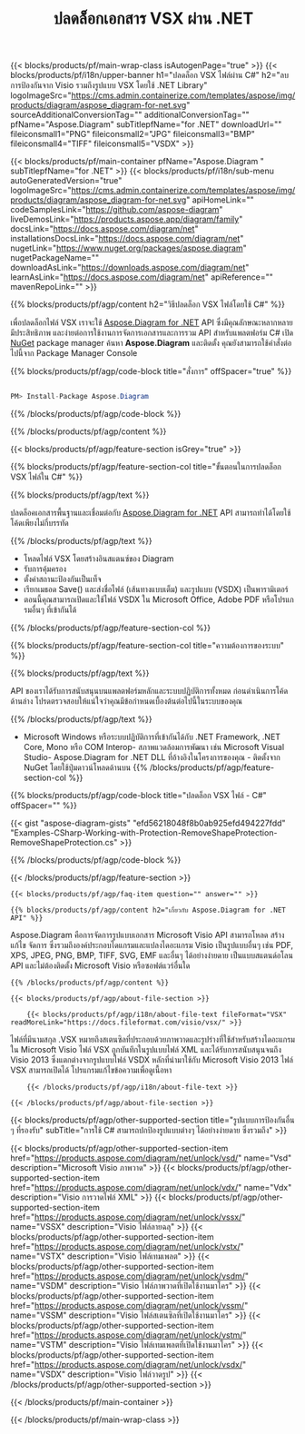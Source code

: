 ﻿---
title: ปลดล็อกเอกสาร VSX ผ่าน .NET 
weight: 5680
url: /th/net/unlock/vsx/ 
description: C# ซอร์สโค้ดเพื่อปลดล็อก VSX ไฟล์บน .NET Framework, .NET Core, Mono Platforms
---
{{< blocks/products/pf/main-wrap-class isAutogenPage="true" >}}
{{< blocks/products/pf/i18n/upper-banner h1="ปลดล็อก VSX ไฟล์ผ่าน C#" h2="ลบการป้องกันจาก Visio รวมถึงรูปแบบ VSX โดยใช้ .NET Library" logoImageSrc="https://cms.admin.containerize.com/templates/aspose/img/products/diagram/aspose_diagram-for-net.svg" sourceAdditionalConversionTag="" additionalConversionTag="" pfName="Aspose.Diagram" subTitlepfName="for .NET" downloadUrl="" fileiconsmall1="PNG" fileiconsmall2="JPG" fileiconsmall3="BMP" fileiconsmall4="TIFF" fileiconsmall5="VSDX" >}}

{{< blocks/products/pf/main-container pfName="Aspose.Diagram " subTitlepfName="for .NET" >}}
{{< blocks/products/pf/i18n/sub-menu autoGeneratedVersion="true" logoImageSrc="https://cms.admin.containerize.com/templates/aspose/img/products/diagram/aspose_diagram-for-net.svg" apiHomeLink="" codeSamplesLink="https://github.com/aspose-diagram" liveDemosLink="https://products.aspose.app/diagram/family" docsLink="https://docs.aspose.com/diagram/net" installationsDocsLink="https://docs.aspose.com/diagram/net" nugetLink="https://www.nuget.org/packages/aspose.diagram" nugetPackageName="" downloadAsLink="https://downloads.aspose.com/diagram/net" learnAsLink="https://docs.aspose.com/diagram/net" apiReference="" mavenRepoLink="" >}}

{{% blocks/products/pf/agp/content h2="วิธีปลดล็อก VSX ไฟล์โดยใช้ C#" %}}

 เพื่อปลดล็อกไฟล์ VSX เราจะใช้
 [Aspose.Diagram for .NET](https://products.aspose.com/diagram/net) 
 API ซึ่งมีคุณลักษณะหลากหลาย มีประสิทธิภาพ และง่ายต่อการใช้งานการจัดการเอกสารและการรวม API สำหรับแพลตฟอร์ม C# เปิด
 [NuGet](https://www.nuget.org/packages/aspose.diagram) 
 package manager ค้นหา
 **Aspose.Diagram** 
 และติดตั้ง คุณยังสามารถใช้คำสั่งต่อไปนี้จาก Package Manager Console

{{% blocks/products/pf/agp/code-block title="สั่งการ" offSpacer="true" %}}

```cs

PM> Install-Package Aspose.Diagram


```

{{% /blocks/products/pf/agp/code-block %}}

{{% /blocks/products/pf/agp/content %}}

{{< blocks/products/pf/agp/feature-section isGrey="true" >}}

{{% blocks/products/pf/agp/feature-section-col title="ขั้นตอนในการปลดล็อก VSX ไฟล์ใน C#" %}}

{{% blocks/products/pf/agp/text %}}

 ปลดล็อคเอกสารพื้นฐานและเชื่อมต่อกับ
 [Aspose.Diagram for .NET](https://products.aspose.com/diagram/net) 
 API สามารถทำได้โดยใช้โค้ดเพียงไม่กี่บรรทัด

{{% /blocks/products/pf/agp/text %}}

+ โหลดไฟล์ VSX โดยสร้างอินสแตนซ์ของ Diagram
+ รับการคุ้มครอง
+ ตั้งค่าสถานะป้องกันเป็นเท็จ
+ เรียกเมธอด Save() และส่งชื่อไฟล์ (เส้นทางแบบเต็ม) และรูปแบบ (VSDX) เป็นพารามิเตอร์
+ ตอนนี้คุณสามารถเปิดและใช้ไฟล์ VSDX ใน Microsoft Office, Adobe PDF หรือโปรแกรมอื่นๆ ที่เข้ากันได้

{{% /blocks/products/pf/agp/feature-section-col %}}

{{% blocks/products/pf/agp/feature-section-col title="ความต้องการของระบบ" %}}

{{% blocks/products/pf/agp/text %}}

 API ของเราได้รับการสนับสนุนบนแพลตฟอร์มหลักและระบบปฏิบัติการทั้งหมด ก่อนดำเนินการโค้ดด้านล่าง โปรดตรวจสอบให้แน่ใจว่าคุณมีข้อกำหนดเบื้องต้นต่อไปนี้ในระบบของคุณ

{{% /blocks/products/pf/agp/text %}}

- Microsoft Windows หรือระบบปฏิบัติการที่เข้ากันได้กับ .NET Framework, .NET Core, Mono หรือ COM Interop- สภาพแวดล้อมการพัฒนา เช่น Microsoft Visual Studio- Aspose.Diagram for .NET DLL ที่อ้างอิงในโครงการของคุณ - ติดตั้งจาก NuGet โดยใช้ปุ่มดาวน์โหลดด้านบน
{{% /blocks/products/pf/agp/feature-section-col %}}

{{% blocks/products/pf/agp/code-block title="ปลดล็อก VSX ไฟล์ - C#" offSpacer="" %}}

{{< gist "aspose-diagram-gists" "efd56218048f8b0ab925efd494227fdd" "Examples-CSharp-Working-with-Protection-RemoveShapeProtection-RemoveShapeProtection.cs" >}}


{{% /blocks/products/pf/agp/code-block %}}

{{< /blocks/products/pf/agp/feature-section >}}

    {{< blocks/products/pf/agp/faq-item question="" answer="" >}}
 

<!-- aboutfile Starts -->

    {{% blocks/products/pf/agp/content h2="เกี่ยวกับ Aspose.Diagram for .NET API" %}}

 Aspose.Diagram คือการจัดการรูปแบบเอกสาร Microsoft Visio API สามารถโหลด สร้าง แก้ไข จัดการ ซึ่งรวมถึงองค์ประกอบไดแกรมและแปลงไดอะแกรม Visio เป็นรูปแบบอื่นๆ เช่น PDF, XPS, JPEG, PNG, BMP, TIFF, SVG, EMF และอื่นๆ ได้อย่างง่ายดาย เป็นแบบสแตนด์อโลน API และไม่ต้องติดตั้ง Microsoft Visio หรือซอฟต์แวร์อื่นใด  


    {{% /blocks/products/pf/agp/content %}}

    {{< blocks/products/pf/agp/about-file-section >}}

        {{< blocks/products/pf/agp/i18n/about-file-text fileFormat="VSX" readMoreLink="https://docs.fileformat.com/visio/vsx/" >}}
ไฟล์ที่มีนามสกุล .VSX หมายถึงสเตนซิลที่ประกอบด้วยภาพวาดและรูปร่างที่ใช้สำหรับสร้างไดอะแกรมใน Microsoft Visio ไฟล์ VSX ถูกบันทึกในรูปแบบไฟล์ XML และได้รับการสนับสนุนจนถึง Visio 2013 ซึ่งแตกต่างจากรูปแบบไฟล์ VSDX หลักที่นำมาใช้กับ Microsoft Visio 2013 ไฟล์ VSX สามารถเปิดได้ โปรแกรมแก้ไขข้อความเพื่อดูเนื้อหา 

        {{< /blocks/products/pf/agp/i18n/about-file-text >}}

    {{< /blocks/products/pf/agp/about-file-section >}}

<!-- aboutfile Ends -->

{{< blocks/products/pf/agp/other-supported-section title="รูปแบบการป้องกันอื่น ๆ ที่รองรับ" subTitle="การใช้ C# สามารถปกป้องรูปแบบต่างๆ ได้อย่างง่ายดาย ซึ่งรวมถึง" >}}

{{< blocks/products/pf/agp/other-supported-section-item href="https://products.aspose.com/diagram/net/unlock/vsd/" name="Vsd" description="Microsoft Visio ภาพวาด" >}}
{{< blocks/products/pf/agp/other-supported-section-item href="https://products.aspose.com/diagram/net/unlock/vdx/" name="Vdx" description="Visio การวาดไฟล์ XML" >}}
{{< blocks/products/pf/agp/other-supported-section-item href="https://products.aspose.com/diagram/net/unlock/vssx/" name="VSSX" description="Visio ไฟล์ลายฉลุ" >}}
{{< blocks/products/pf/agp/other-supported-section-item href="https://products.aspose.com/diagram/net/unlock/vstx/" name="VSTX" description="Visio ไฟล์เทมเพลต" >}}
{{< blocks/products/pf/agp/other-supported-section-item href="https://products.aspose.com/diagram/net/unlock/vsdm/" name="VSDM" description="Visio ไฟล์ภาพวาดที่เปิดใช้งานมาโคร" >}}
{{< blocks/products/pf/agp/other-supported-section-item href="https://products.aspose.com/diagram/net/unlock/vssm/" name="VSSM" description="Visio ไฟล์สเตนซิลที่เปิดใช้งานมาโคร" >}}
{{< blocks/products/pf/agp/other-supported-section-item href="https://products.aspose.com/diagram/net/unlock/vstm/" name="VSTM" description="Visio ไฟล์เทมเพลตที่เปิดใช้งานมาโคร" >}}
{{< blocks/products/pf/agp/other-supported-section-item href="https://products.aspose.com/diagram/net/unlock/vsdx/" name="VSDX" description="Visio ไฟล์วาดรูป" >}}
{{< /blocks/products/pf/agp/other-supported-section >}}

{{< /blocks/products/pf/main-container >}}
    
{{< /blocks/products/pf/main-wrap-class >}}